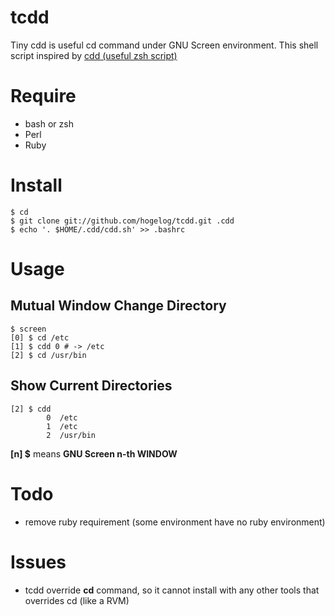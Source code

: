 tcdd
====

Tiny cdd is useful cd command under GNU Screen environment.
This shell script inspired by
[cdd (useful zsh script)](http://svn.coderepos.org/share/lang/zsh/cdd/cdd)


# Require
- bash or zsh
- Perl
- Ruby

# Install
    $ cd
    $ git clone git://github.com/hogelog/tcdd.git .cdd
    $ echo '. $HOME/.cdd/cdd.sh' >> .bashrc

# Usage
## Mutual Window Change Directory
    $ screen
    [0] $ cd /etc
    [1] $ cdd 0 # -> /etc
    [2] $ cd /usr/bin
## Show Current Directories
    [2] $ cdd
            0  /etc
            1  /etc
            2  /usr/bin
**[n] $** means **GNU Screen n-th WINDOW**

# Todo
- remove ruby requirement (some environment have no ruby environment)

# Issues
- tcdd override **cd** command, so it cannot install with any other
tools that overrides cd (like a RVM)
